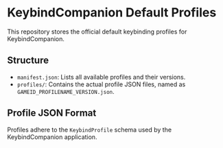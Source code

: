 # KeybindCompanion Default Profiles

This repository stores the official default keybinding profiles for KeybindCompanion.

## Structure
- `manifest.json`: Lists all available profiles and their versions.
- `profiles/`: Contains the actual profile JSON files, named as `GAMEID_PROFILENAME_VERSION.json`.

## Profile JSON Format
Profiles adhere to the `KeybindProfile` schema used by the KeybindCompanion application. 